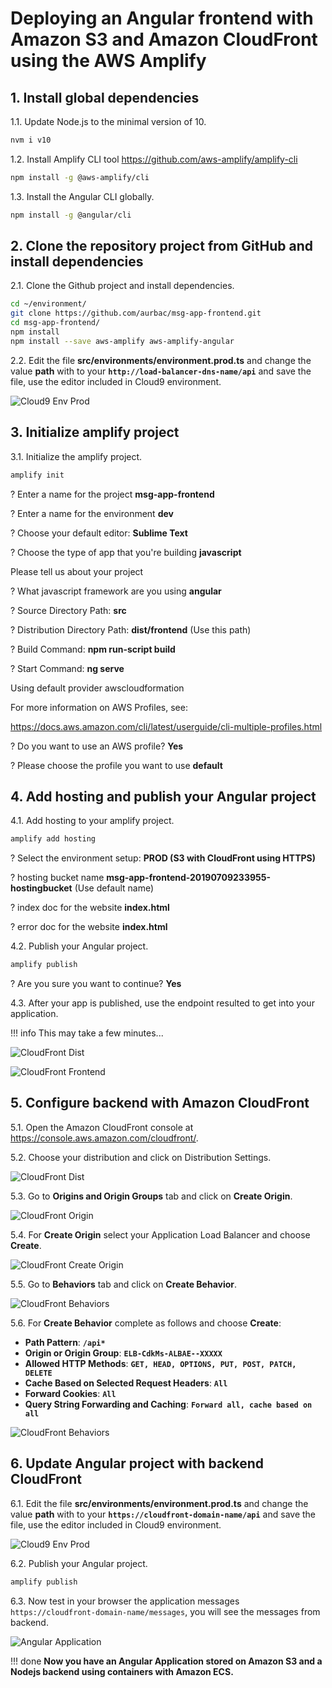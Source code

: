 # Deploying an Angular frontend with Amazon S3 and Amazon CloudFront using the AWS Amplify

## 1. Install global dependencies

1.1\. Update Node.js to the minimal version of 10.

``` bash
nvm i v10
```

1.2\. Install Amplify CLI tool https://github.com/aws-amplify/amplify-cli

``` bash
npm install -g @aws-amplify/cli
```

1.3\. Install the Angular CLI globally.

``` bash
npm install -g @angular/cli
```

## 2. Clone the repository project from GitHub and install dependencies

2.1\. Clone the Github project and install dependencies.

``` bash
cd ~/environment/
git clone https://github.com/aurbac/msg-app-frontend.git
cd msg-app-frontend/
npm install
npm install --save aws-amplify aws-amplify-angular
```

2.2\. Edit the file **src/environments/environment.prod.ts** and change the value **path** with to your **`http://load-balancer-dns-name/api`** and save the file, use the editor included in Cloud9 environment.

![Cloud9 Env Prod](images3/cloud9-env-file.png)

## 3. Initialize amplify project

3.1\. Initialize the amplify project.

``` bash
amplify init
```

? Enter a name for the project **msg-app-frontend**

? Enter a name for the environment **dev**

? Choose your default editor: **Sublime Text**

? Choose the type of app that you're building **javascript**

Please tell us about your project

? What javascript framework are you using **angular**

? Source Directory Path:  **src**

? Distribution Directory Path: **dist/frontend** (Use this path)

? Build Command:  **npm run-script build**

? Start Command: **ng serve**

Using default provider  awscloudformation

For more information on AWS Profiles, see:

https://docs.aws.amazon.com/cli/latest/userguide/cli-multiple-profiles.html

? Do you want to use an AWS profile? **Yes**

? Please choose the profile you want to use **default**

## 4. Add hosting and publish your Angular project

4.1\. Add hosting to your amplify project.

``` bash
amplify add hosting
```

? Select the environment setup: **PROD (S3 with CloudFront using HTTPS)**

? hosting bucket name **msg-app-frontend-20190709233955-hostingbucket** (Use default name)

? index doc for the website **index.html**

? error doc for the website **index.html**

4.2\. Publish your Angular project.

``` bash
amplify publish
```

? Are you sure you want to continue? **Yes**

4.3\. After your app is published, use the endpoint resulted to get into your application.

!!! info
    This may take a few minutes...

![CloudFront Dist](images3/cloud9-publish.png)

![CloudFront Frontend](images3/cloudfront-frontend.png)

## 5. Configure backend with Amazon CloudFront

5.1\. Open the Amazon CloudFront console at https://console.aws.amazon.com/cloudfront/.

5.2\. Choose your distribution and click on Distribution Settings.

![CloudFront Dist](images2/cloudfront-dist.png)

5.3\. Go to **Origins and Origin Groups** tab and click on **Create Origin**.

![CloudFront Origin](images2/cloudfront-origin.png)

5.4\. For **Create Origin** select your Application Load Balancer and choose **Create**.

![CloudFront Create Origin](images3/cloudfront-create-origin.png)

5.5\. Go to **Behaviors** tab and click on **Create Behavior**.

![CloudFront Behaviors](images2/cloudfront-behaviors.png)

5.6\. For **Create Behavior** complete as follows and choose **Create**:

* **Path Pattern**: **``/api*``**
* **Origin or Origin Group**: **``ELB-CdkMs-ALBAE--XXXXX``**
* **Allowed HTTP Methods**: **``GET, HEAD, OPTIONS, PUT, POST, PATCH, DELETE``**
* **Cache Based on Selected Request Headers**: **``All``**
* **Forward Cookies**: **``All``**
* **Query String Forwarding and Caching**: **``Forward all, cache based on all``**

![CloudFront Behaviors](images3/cloudfront-create-beh.png)

## 6. Update Angular project with backend CloudFront

6.1\. Edit the file **src/environments/environment.prod.ts** and change the value **path** with to your **`https://cloudfront-domain-name/api`** and save the file, use the editor included in Cloud9 environment.

![Cloud9 Env Prod](images3/cloudfront-cloud9-new.png)

6.2\. Publish your Angular project.

``` bash
amplify publish
```

6.3\. Now test in your browser the application messages `https://cloudfront-domain-name/messages`, you will see the messages from backend.

![Angular Application](images3/cloudfront-frontend-messages.png)

!!! done
    **Now you have an Angular Application stored on Amazon S3 and a Nodejs backend using containers with Amazon ECS.**